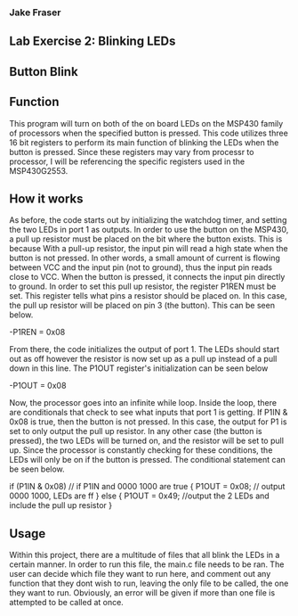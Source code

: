 ### Jake Fraser

## Lab Exercise 2: Blinking LEDs
## Button Blink

## Function
This program will turn on both of the on board LEDs on the MSP430 family of processors when the specified button is pressed. 
This code utilizes three 16 bit registers to perform its main function of blinking the LEDs when the button is pressed. 
Since these registers may vary from processr to processor, I will be referencing the specific registers used in the MSP430G2553.  

## How it works
As before, the code starts out by initializing the watchdog timer, and setting the two LEDs in port 1 as outputs. In order to use the button on the MSP430, a pull up resistor 
must be placed on the bit where the button exists. This is because With a pull-up resistor, the input pin will read a high state when the button is not pressed. In other words, 
a small amount of current is flowing between VCC and the input pin (not to ground), thus the input pin reads close to VCC. When the button is pressed,
it connects the input pin directly to ground. In order to set this pull up resistor, the register P1REN must be set. This register tells what pins a resistor should be placed on.
 In this case, the pull up resistor will be placed on pin 3 (the button). This can be seen below.

-P1REN = 0x08

From there, the code initializes the output of port 1. The LEDs should start out as off however the resistor is now set up as a pull up instead of a pull down in this line.
The P1OUT register's initialization can be seen below

-P1OUT = 0x08


Now, the processor goes into an infinite while loop. Inside the loop, there are conditionals that check to see what inputs that port 1 is getting.
If P1IN & 0x08 is true, then the button is not pressed. In this case, the output for P1 is set to only output the pull up resistor.
In any other case (the button is pressed), the two LEDs will be turned on, and the resistor will be set to pull up. Since the processor
 is constantly checking for these conditions, the LEDs will only be on if the button is pressed. The conditional statement can be seen below.

if (P1IN & 0x08)  // if P1IN and 0000 1000 are true
     { 
	P1OUT = 0x08;  // output 0000 1000, LEDs are ff
     }
else
     {
        P1OUT = 0x49;  //output the 2 LEDs and include the pull up resistor
     }

## Usage
Within this project, there are a multitude of files that all blink the LEDs in a certain manner. In order to run this file, the main.c file needs to be ran.
The user can decide which file they want to run here, and comment out any function that they dont wish to run, leaving the only file to be called, the one they want to run.
Obviously, an error will be given if more than one file is attempted to be called at once. 

